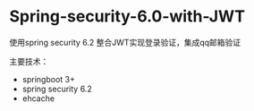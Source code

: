 # Spring-security-6.0-with-JWT

使用spring security 6.2 整合JWT实现登录验证，集成qq邮箱验证

主要技术：

+ springboot 3+
+ spring security 6.2
+ ehcache

